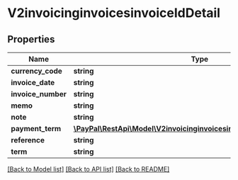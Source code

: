 # V2invoicinginvoicesinvoiceIdDetail

## Properties
Name | Type | Description | Notes
------------ | ------------- | ------------- | -------------
**currency_code** | **string** |  | [optional] 
**invoice_date** | **string** |  | [optional] 
**invoice_number** | **string** |  | [optional] 
**memo** | **string** |  | [optional] 
**note** | **string** |  | [optional] 
**payment_term** | [**\PayPal\RestApi\Model\V2invoicinginvoicesinvoiceIdDetailPaymentTerm**](V2invoicinginvoicesinvoiceIdDetailPaymentTerm.md) |  | [optional] 
**reference** | **string** |  | [optional] 
**term** | **string** |  | [optional] 

[[Back to Model list]](../README.md#documentation-for-models) [[Back to API list]](../README.md#documentation-for-api-endpoints) [[Back to README]](../README.md)


